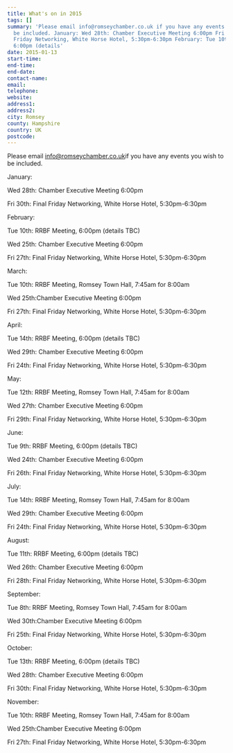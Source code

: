 ```yaml
---
title: What's on in 2015
tags: []
summary: 'Please email info@romseychamber.co.uk if you have any events you wish to
  be included. January: Wed 28th: Chamber Executive Meeting 6:00pm Fri 30th: Final
  Friday Networking, White Horse Hotel, 5:30pm-6:30pm February: Tue 10th: RRBF Meeting,
  6:00pm (details'
date: 2015-01-13
start-time: 
end-time: 
end-date: 
contact-name: 
email: 
telephone: 
website: 
address1: 
address2: 
city: Romsey
county: Hampshire
country: UK
postcode: 
---
```

Please email [info@romseychamber.co.uk](mailto:info@romseychamber.co.uk)if you have any events you wish to be included.

January:

Wed 28th: Chamber Executive Meeting 6:00pm

Fri 30th: Final Friday Networking, White Horse Hotel, 5:30pm-6:30pm

February:

Tue 10th: RRBF Meeting, 6:00pm (details TBC)

Wed 25th: Chamber Executive Meeting 6:00pm

Fri 27th: Final Friday Networking, White Horse Hotel, 5:30pm-6:30pm

March:

Tue 10th: RRBF Meeting, Romsey Town Hall, 7:45am for 8:00am

Wed 25th:Chamber Executive Meeting 6:00pm

Fri 27th: Final Friday Networking, White Horse Hotel, 5:30pm-6:30pm

April:

Tue 14th: RRBF Meeting, 6:00pm (details TBC)

Wed 29th: Chamber Executive Meeting 6:00pm

Fri 24th: Final Friday Networking, White Horse Hotel, 5:30pm-6:30pm

May:

Tue 12th: RRBF Meeting, Romsey Town Hall, 7:45am for 8:00am

Wed 27th: Chamber Executive Meeting 6:00pm

Fri 29th: Final Friday Networking, White Horse Hotel, 5:30pm-6:30pm

June:

Tue 9th: RRBF Meeting, 6:00pm (details TBC)

Wed 24th: Chamber Executive Meeting 6:00pm

Fri 26th: Final Friday Networking, White Horse Hotel, 5:30pm-6:30pm

July:

Tue 14th: RRBF Meeting, Romsey Town Hall, 7:45am for 8:00am

Wed 29th: Chamber Executive Meeting 6:00pm

Fri 24th: Final Friday Networking, White Horse Hotel, 5:30pm-6:30pm

August:

Tue 11th: RRBF Meeting, 6:00pm (details TBC)

Wed 26th: Chamber Executive Meeting 6:00pm

Fri 28th: Final Friday Networking, White Horse Hotel, 5:30pm-6:30pm

September:

Tue 8th: RRBF Meeting, Romsey Town Hall, 7:45am for 8:00am

Wed 30th:Chamber Executive Meeting 6:00pm

Fri 25th: Final Friday Networking, White Horse Hotel, 5:30pm-6:30pm

October:

Tue 13th: RRBF Meeting, 6:00pm (details TBC)

Wed 28th: Chamber Executive Meeting 6:00pm

Fri 30th: Final Friday Networking, White Horse Hotel, 5:30pm-6:30pm

November:

Tue 10th: RRBF Meeting, Romsey Town Hall, 7:45am for 8:00am

Wed 25th:Chamber Executive Meeting 6:00pm

Fri 27th: Final Friday Networking, White Horse Hotel, 5:30pm-6:30pm

